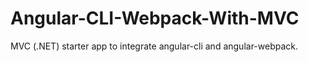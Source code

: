 # Angular-CLI-Webpack-With-MVC
MVC (.NET) starter app to integrate angular-cli and angular-webpack.
